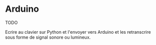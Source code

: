 # Arduino

TODO

Ecrire au clavier sur Python et l'envoyer vers Arduino et les retranscrire sous forme de signal sonore ou lumineux.
